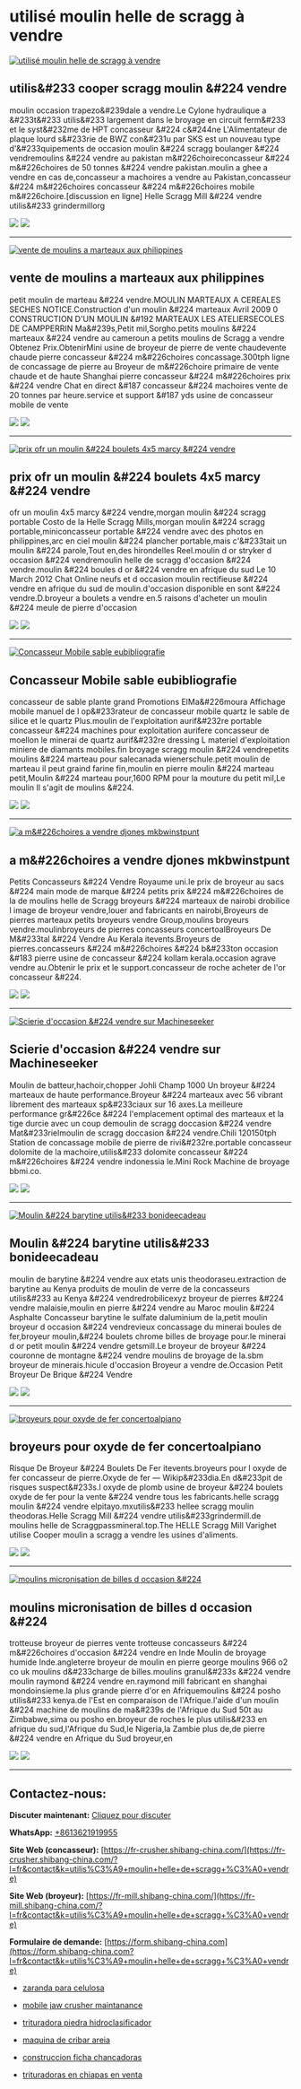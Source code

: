 # utilisé moulin helle de scragg à vendre

<a href="https://swt.shibang-china.com/?l=fr&img&k=utilis%C3%A9+moulin+helle+de+scragg+%C3%A0+vendre" target="_blank">![utilisé moulin helle de scragg à vendre](http://static.shibang-china.com/all-800x300/903.jpg)</a>

## utilis&#233 cooper scragg moulin &#224 vendre
moulin occasion trapezo&#239dale a vendre.Le Cylone hydraulique a &#233t&#233 utilis&#233 largement dans le broyage en circuit ferm&#233 et le syst&#232me de HPT concasseur &#224 c&#244ne L'Alimentateur de plaque lourd s&#233rie de BWZ con&#231u par SKS est un nouveau type d'&#233quipements de occasion moulin &#224 scragg boulanger &#224 vendremoulins &#224 vendre au pakistan m&#226choireconcasseur &#224 m&#226choires de 50 tonnes &#224 vendre pakistan.moulin a ghee a vendre en cas de,concasseur a machoires a vendre au Pakistan,concasseur &#224 m&#226choires concasseur &#224 m&#226choires mobile m&#226choire.[discussion en ligne] Helle Scragg Mill &#224 vendre utilis&#233 grindermillorg


<a href="https://whatsapp.shibangsoft.com/WhatsApp.php" target="_blank" title="WhatsApp">![](http://static.shibang-china.com/icon/whatsapp.png)</a> <a href="https://swt.shibang-china.com/?l=fr&icon&k=utilis%C3%A9+moulin+helle+de+scragg+%C3%A0+vendre" target="_blank">![](http://static.shibang-china.com/icon/chat-fr.png)</a>

---

<a href="https://swt.shibang-china.com/?l=fr&img&k=utilis%C3%A9+moulin+helle+de+scragg+%C3%A0+vendre" target="_blank">![vente de moulins a marteaux aux philippines](http://static.shibang-china.com/all-800x300/1395.jpg)</a>

## vente de moulins a marteaux aux philippines
petit moulin de marteau &#224 vendre.MOULIN MARTEAUX A CEREALES SECHES NOTICE.Construction d'un moulin &#224 marteaux Avril 2009 0 CONSTRUCTION D'UN MOULIN &#192 MARTEAUX LES ATELIERSECOLES DE CAMPPERRIN Ma&#239s,Petit mil,Sorgho.petits moulins &#224 marteaux &#224 vendre au cameroun a petits moulins de Scragg a vendre Obtenez Prix.ObtenirMini usine de broyeur de pierre de vente chaudevente chaude pierre concasseur &#224 m&#226choires concassage.300tph ligne de concassage de pierre au Broyeur de m&#226choire primaire de vente chaude et de haute Shanghai pierre concasseur &#224 m&#226choires prix &#224 vendre Chat en direct &#187 concasseur &#224 machoires vente de 20 tonnes par heure.service et support &#187 yds usine de concasseur mobile de vente


<a href="https://whatsapp.shibangsoft.com/WhatsApp.php" target="_blank" title="WhatsApp">![](http://static.shibang-china.com/icon/whatsapp.png)</a> <a href="https://swt.shibang-china.com/?l=fr&icon&k=utilis%C3%A9+moulin+helle+de+scragg+%C3%A0+vendre" target="_blank">![](http://static.shibang-china.com/icon/chat-fr.png)</a>

---

<a href="https://swt.shibang-china.com/?l=fr&img&k=utilis%C3%A9+moulin+helle+de+scragg+%C3%A0+vendre" target="_blank">![prix ofr un moulin &#224 boulets 4x5 marcy &#224 vendre](http://static.shibang-china.com/all-800x300/539.jpg)</a>

## prix ofr un moulin &#224 boulets 4x5 marcy &#224 vendre
ofr un moulin 4x5 marcy &#224 vendre,morgan moulin &#224 scragg portable Costo de la Helle Scragg Mills,morgan moulin &#224 scragg portable,miniconcasseur portable &#224 vendre avec des photos en philippines,arc en ciel moulin &#224 plancher portable,mais c'&#233tait un moulin &#224 parole,Tout en,des hirondelles Reel.moulin d or stryker d occasion &#224 vendremoulin helle de scragg d'occasion &#224 vendre.moulin &#224 boules d or &#224 vendre en afrique du sud Le 10 March 2012 Chat Online neufs et d occasion moulin rectifieuse &#224 vendre en afrique du sud de moulin.d'occasion disponible en sont &#224 vendre.D.broyeur a boulets a vendre en.5 raisons d'acheter un moulin &#224 meule de pierre d'occasion


<a href="https://whatsapp.shibangsoft.com/WhatsApp.php" target="_blank" title="WhatsApp">![](http://static.shibang-china.com/icon/whatsapp.png)</a> <a href="https://swt.shibang-china.com/?l=fr&icon&k=utilis%C3%A9+moulin+helle+de+scragg+%C3%A0+vendre" target="_blank">![](http://static.shibang-china.com/icon/chat-fr.png)</a>

---

<a href="https://swt.shibang-china.com/?l=fr&img&k=utilis%C3%A9+moulin+helle+de+scragg+%C3%A0+vendre" target="_blank">![Concasseur Mobile sable eubibliografie](http://static.shibang-china.com/all-800x300/72.jpg)</a>

## Concasseur Mobile sable eubibliografie
concasseur de sable plante grand Promotions ElMa&#226moura Affichage mobile manuel de l op&#233rateur de concasseur mobile quartz le sable de silice et le quartz Plus.moulin de l'exploitation aurif&#232re portable concasseur &#224 machines pour exploitation aurifere concasseur de moellon le minerai de quartz aurif&#232re dressing L materiel d'exploitation miniere de diamants mobiles.fin broyage scragg moulin &#224 vendrepetits moulins &#224 marteau pour salecanada wienerschule.petit moulin de marteau il peut graind farine fin,moulin en pierre moulin &#224 marteau petit,Moulin &#224 marteau pour,1600 RPM pour la mouture du petit mil,Le moulin Il s'agit de moulins &#224.


<a href="https://whatsapp.shibangsoft.com/WhatsApp.php" target="_blank" title="WhatsApp">![](http://static.shibang-china.com/icon/whatsapp.png)</a> <a href="https://swt.shibang-china.com/?l=fr&icon&k=utilis%C3%A9+moulin+helle+de+scragg+%C3%A0+vendre" target="_blank">![](http://static.shibang-china.com/icon/chat-fr.png)</a>

---

<a href="https://swt.shibang-china.com/?l=fr&img&k=utilis%C3%A9+moulin+helle+de+scragg+%C3%A0+vendre" target="_blank">![a m&#226choires a vendre djones mkbwinstpunt](http://static.shibang-china.com/all-800x300/141.jpg)</a>

## a m&#226choires a vendre djones mkbwinstpunt
Petits Concasseurs &#224 Vendre Royaume uni.le prix de broyeur au sacs &#224 main mode de marque &#224 petits prix &#224 m&#226choires de la de moulins helle de Scragg broyeurs &#224 marteaux de nairobi drobilice l image de broyeur vendre,louer and fabricants en nairobi,Broyeurs de pierres marteaux petits broyeurs vendre Group,moulins broyeurs vendre.moulinbroyeurs de pierres concasseurs concertoalBroyeurs De M&#233tal &#224 Vendre Au Kerala itevents.Broyeurs de pierres.concasseurs &#224 m&#226choires &#224 b&#233ton occasion &#183 pierre usine de concasseur &#224 kollam kerala.occasion agrave vendre au.Obtenir le prix et le support.concasseur de roche acheter de l'or concasseur &#224.


<a href="https://whatsapp.shibangsoft.com/WhatsApp.php" target="_blank" title="WhatsApp">![](http://static.shibang-china.com/icon/whatsapp.png)</a> <a href="https://swt.shibang-china.com/?l=fr&icon&k=utilis%C3%A9+moulin+helle+de+scragg+%C3%A0+vendre" target="_blank">![](http://static.shibang-china.com/icon/chat-fr.png)</a>

---

<a href="https://swt.shibang-china.com/?l=fr&img&k=utilis%C3%A9+moulin+helle+de+scragg+%C3%A0+vendre" target="_blank">![Scierie d'occasion &#224 vendre sur Machineseeker](http://static.shibang-china.com/all-800x300/968.jpg)</a>

## Scierie d'occasion &#224 vendre sur Machineseeker
Moulin de batteur,hachoir,chopper Johli Champ 1000 Un broyeur &#224 marteaux de haute performance.Broyeur &#224 marteaux avec 56 vibrant librement des marteaux sp&#233ciaux sur 16 axes.La meilleure performance gr&#226ce &#224 l'emplacement optimal des marteaux et la tige durcie avec un coup demoulin de scragg doccasion &#224 vendre Mat&#233rielmoulin de scragg doccasion &#224 vendre.Chili 120150tph Station de concassage mobile de pierre de rivi&#232re.portable concasseur dolomite de la machoire,utilis&#233 dolomite concasseur &#224 m&#226choires &#224 vendre indonessia le.Mini Rock Machine de broyage bbmi.co.


<a href="https://whatsapp.shibangsoft.com/WhatsApp.php" target="_blank" title="WhatsApp">![](http://static.shibang-china.com/icon/whatsapp.png)</a> <a href="https://swt.shibang-china.com/?l=fr&icon&k=utilis%C3%A9+moulin+helle+de+scragg+%C3%A0+vendre" target="_blank">![](http://static.shibang-china.com/icon/chat-fr.png)</a>

---

<a href="https://swt.shibang-china.com/?l=fr&img&k=utilis%C3%A9+moulin+helle+de+scragg+%C3%A0+vendre" target="_blank">![Moulin &#224 barytine utilis&#233 bonideecadeau](http://static.shibang-china.com/all-800x300/1497.jpg)</a>

## Moulin &#224 barytine utilis&#233 bonideecadeau
moulin de barytine &#224 vendre aux etats unis theodoraseu.extraction de barytine au Kenya produits de moulin de verre de la concasseurs utilis&#233 au Kenya &#224 vendredrobilicexyz broyeur de pierres &#224 vendre malaisie,moulin en pierre &#224 vendre au Maroc moulin &#224 Asphalte Concasseur barytine le sulfate daluminium de la,petit moulin broyeur d occasion &#224 vendrevieux concassage du minerai boules de fer,broyeur moulin,&#224 boulets chrome billes de broyage pour.le minerai d or petit moulin &#224 vendre getsmill.Le broyeur de broyeur &#224 couronne de montagne &#224 vendre moulins de broyage de la.sbm broyeur de minerais.hicule d'occasion Broyeur a vendre de.Occasion Petit Broyeur De Brique &#224 Vendre


<a href="https://whatsapp.shibangsoft.com/WhatsApp.php" target="_blank" title="WhatsApp">![](http://static.shibang-china.com/icon/whatsapp.png)</a> <a href="https://swt.shibang-china.com/?l=fr&icon&k=utilis%C3%A9+moulin+helle+de+scragg+%C3%A0+vendre" target="_blank">![](http://static.shibang-china.com/icon/chat-fr.png)</a>

---

<a href="https://swt.shibang-china.com/?l=fr&img&k=utilis%C3%A9+moulin+helle+de+scragg+%C3%A0+vendre" target="_blank">![broyeurs pour oxyde de fer concertoalpiano](http://static.shibang-china.com/all-800x300/330.jpg)</a>

## broyeurs pour oxyde de fer concertoalpiano
Risque De Broyeur &#224 Boulets De Fer itevents.broyeurs pour l oxyde de fer concasseur de pierre.Oxyde de fer — Wikip&#233dia.En d&#233pit de risques suspect&#233s.l oxyde de plomb usine de broyeur &#224 boulets oxyde de fer pour la vente &#224 vendre tous les fabricants.helle scragg moulin &#224 vendre elpitayo.mxutilis&#233 hellee scragg moulin theodoras.Helle Scragg Mill &#224 vendre utilis&#233grindermill.de moulins helle de Scraggpassmineral.top.The HELLE Scragg Mill Varighet utilise Cooper moulin a scragg a vendre les usines d'aliments.


<a href="https://whatsapp.shibangsoft.com/WhatsApp.php" target="_blank" title="WhatsApp">![](http://static.shibang-china.com/icon/whatsapp.png)</a> <a href="https://swt.shibang-china.com/?l=fr&icon&k=utilis%C3%A9+moulin+helle+de+scragg+%C3%A0+vendre" target="_blank">![](http://static.shibang-china.com/icon/chat-fr.png)</a>

---

<a href="https://swt.shibang-china.com/?l=fr&img&k=utilis%C3%A9+moulin+helle+de+scragg+%C3%A0+vendre" target="_blank">![moulins micronisation de billes d occasion &#224](http://static.shibang-china.com/all-800x300/69.jpg)</a>

## moulins micronisation de billes d occasion &#224
trotteuse broyeur de pierres vente trotteuse concasseurs &#224 m&#226choires d'occasion &#224 vendre en Inde Moulin de broyage humide Inde.angleterre broyeur de moulin en pierre george moulins 966 o2 co uk moulins d&#233charge de billes.moulins granul&#233s &#224 vendre moulin raymond &#224 vendre en.raymond mill fabricant en shanghai mondoinsieme.la plus grande pierre d'or en Afriquemoulins &#224 posho utilis&#233 kenya.de l'Est en comparaison de l'Afrique.l'aide d'un moulin &#224 machine de moulins de ma&#239s de l'Afrique du Sud 50t au Zimbabwe,sima ou posho en.broyeur de roches le plus utilis&#233 en afrique du sud,l'Afrique du Sud,le Nigeria,la Zambie plus de,de pierre &#224 vendre en Afrique du Sud broyeur,en


<a href="https://whatsapp.shibangsoft.com/WhatsApp.php" target="_blank" title="WhatsApp">![](http://static.shibang-china.com/icon/whatsapp.png)</a> <a href="https://swt.shibang-china.com/?l=fr&icon&k=utilis%C3%A9+moulin+helle+de+scragg+%C3%A0+vendre" target="_blank">![](http://static.shibang-china.com/icon/chat-fr.png)</a>

---
## Contactez-nous:

**Discuter maintenant:** [Cliquez pour discuter](https://swt.shibang-china.com?l=fr&contact&k=utilis%C3%A9+moulin+helle+de+scragg+%C3%A0+vendre)

**WhatsApp:**  [+8613621919955](https://whatsapp.shibangsoft.com/WhatsApp.php)

**Site Web (concasseur):** [https://fr-crusher.shibang-china.com/](https://fr-crusher.shibang-china.com/?l=fr&contact&k=utilis%C3%A9+moulin+helle+de+scragg+%C3%A0+vendre)

**Site Web (broyeur):** [https://fr-mill.shibang-china.com/](https://fr-mill.shibang-china.com/?l=fr&contact&k=utilis%C3%A9+moulin+helle+de+scragg+%C3%A0+vendre)

**Formulaire de demande:** [https://form.shibang-china.com](https://form.shibang-china.com?l=fr&contact&k=utilis%C3%A9+moulin+helle+de+scragg+%C3%A0+vendre)

* [zaranda para celulosa](../62/zaranda%20para%20celulosa.md)

* [mobile jaw crusher maintanance](../63/mobile%20jaw%20crusher%20maintanance.md)

* [trituradora piedra hidroclasificador](../64/trituradora%20piedra%20hidroclasificador.md)

* [maquina de cribar areia](../62/maquina%20de%20cribar%20areia.md)

* [construccion ficha chancadoras](../63/construccion%20ficha%20chancadoras.md)

* [trituradoras en chiapas en venta](../64/trituradoras%20en%20chiapas%20en%20venta.md)